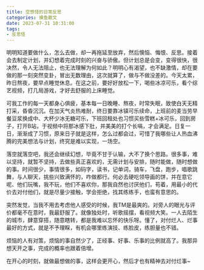 ```yaml
---
title: 空想怪的日常反思
categories: 摸鱼散文
date: 2023-07-31 10:31:08
tags:
- 反思怪
---
```


明明知道要做什么，怎么去做，却一再拖延至放弃，然后懊恼、悔恨、反思。接着会去制定计划，并幻想着完成时刻的兴奋与骄傲。但计划总是会变，变得很快，很决然，令人无法阻止，也无法理解为何如此？明明心有渴望，也不缺激情，却在要做的那一刻突然变卦，冒出无数理由，这次就算了，做与不做没差的。今天太累，昨日熬夜，要早点睡觉休息。在这之前，要好好放松一下，喝些冰凉可乐，看个综艺视频，打几局游戏，才好去舒服的上床睡觉。  

可我工作的每一天都身心俱疲，基本每一日晚睡、熬夜，时常失眠，致使白天无精打采，昏昏沉沉。在加天气炎热难耐，终日要靠冰镇可乐续命，上班前的麦当劳早餐豆浆换成中、大杯少冰无糖可乐，下班回租处也习惯买些雪糕+冰可乐，回到房子，打开B站，于视频中将那冰感下肚，并美美的打个长嗝，才会满足。日复一日，渐渐成了习惯，原来日子就是这样，怎么过都会过，可惜了我哪些让人热血沸腾的完美想法与计划，终究是难以实现，一场空。  

落空就落空吧，我还会继续幻想，毕竟不甘于认输，大不了换个思路。很多事，难以坚持，就暂不坚持，去做些真正喜欢的，无需计划与安排，随时能做，随时想做的事。时间很少，事情很多，如码字，读书，记单词，骑车，飞盘，跑步，唱歌跳舞，与人聊天，挑些兴致满怀的，咋做都行。何必去硬吃领导画的饼，并在意它呢、他们玩嘴，我不玩，他们不喜欢你，那我自然也讨厌他们，苟着，用最小的代价去对付他们，就是尽量少接触，学会拒绝，找其练练手，也蛮有意思的。

突然发觉，当我不用去考虑他人感受的时候，我TM是最爽的。对旁人的眼光与评价都毫不在意时，我最舒服了。就像独处时，听歌摇摆，看视频大笑。一人去陌生的城市，肆意穿搭，随意瞎转，都是我难以忘怀的快乐呀。懂了，对付烂人、烂事最好的方式，就是不予理睬，有机会哪里练演技、练脸皮，练胆量也不错。

烦恼的人有对策，烦恼的事自然少了，正经事、好事、乐事的比例就高了。我那异想天开之事，完成的概率也跟着倍增。

在开心的时刻，就做最想做的事，这样会更开心，然后才也有精神去对付烂事~
